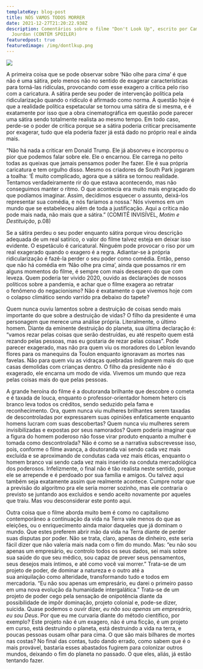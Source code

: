 ```yaml
---
templateKey: blog-post
title: NÓS VAMOS TODOS MORRER
date: 2021-12-27T21:20:22.938Z
description: Comentários sobre o filme "Don't Look Up", escrito por Camila
  Jourdan (CONTÉM SPOILER)
featuredpost: true
featuredimage: /img/dontlkup.png
---
```

![](/img/dontlkup.png)



A primeira coisa que se pode observar sobre ‘Não olhe para cima’ é que não é uma sátira, pelo menos não no sentido de exagerar características para torná-las ridículas, provocando com esse exagero a crítica pelo riso com a caricatura. A sátira perde seu poder de intervenção política pela ridicularização quando o ridículo é afirmado como norma. A questão hoje é que a realidade política espetacular se tornou uma sátira de si mesma, e é exatamente por isso que a obra cinematográfica em questão pode parecer uma sátira sendo totalmente realista ao mesmo tempo. Em todo caso, perde-se o poder de crítica porque se a sátira poderia criticar precisamente por exagerar, tudo que ela poderia fazer já está dado no próprio real e ainda mais.

“Não há nada a criticar em Donald Trump. Ele já absorveu e incorporou o pior que podemos falar sobre ele. Ele o encarnou. Ele carrega no peito todas as queixas que jamais pensamos poder lhe fazer. Ele é sua própria caricatura e tem orgulho disso. Mesmo os criadores de South Park jogaram a toalha: ‘É muito complicado, agora que a sátira se tornou realidade. Tentamos verdadeiramente rir do que estava acontecendo, mas não conseguimos manter o ritmo. O que acontecia era muito mais engraçado do que podíamos imaginar. Assim, decidimos esquecer o assunto, deixá-los representar sua comédia, e nós faríamos a nossa.’ Nós vivemos em um mundo que se estabeleceu além de toda a justificação. Aqui a crítica não pode mais nada, não mais que a sátira.” (COMITÊ INVISÍVEL, *Motim e Destituição*, p.08)

Se a sátira perdeu o seu poder enquanto sátira porque virou descrição adequada de um real satírico, o valor do filme talvez esteja em deixar isso evidente. O espetáculo é caricatural. Ninguém pode provocar o riso por um real exagerado quando o exagero é a regra. Adiantar-se à própria ridicularização é fazê-la perder o seu poder como comédia. Então, penso que não há comédia em ‘Não olhe pra cima’, ainda que possamos rir em alguns momentos do filme, é sempre com mais desespero do que com leveza. Quem poderia ter vivido 2020, ouvido as declarações de nossos políticos sobre a pandemia, e achar que o filme exagera ao retratar o fenômeno do negacionismo? Não é exatamente o que vivemos hoje com o colapso climático sendo varrido pra debaixo do tapete?

Quem nunca ouviu lamentos sobre a destruição de coisas sendo mais importante do que sobre a destruição de vidas? O filho da presidente é uma personagem que merece uma análise própria. Literalmente, o último homem. Diante da eminente destruição do planeta, sua última declaração é: “vamos rezar pelas coisas que serão destruídas, eu até respeito quem está rezando pelas pessoas, mas eu gostaria de rezar pelas coisas”. Pode parecer exagerado, mas não pra quem viu os moradores do Leblon levando flores para os manequins da Toulon enquanto ignoravam as mortes nas favelas. Não para quem viu as vidraças quebradas indignarem mais do que casas demolidas com crianças dentro. O filho da presidente não é exagerado, ele encarna um modo de vida. Vivemos um mundo que reza pelas coisas mais do que pelas pessoas.

A grande heroína do filme é a doutoranda brilhante que descobre o cometa e é taxada de louca, enquanto o professor-orientador homem hetero cis branco leva todos os créditos, sendo seduzido pela fama e reconhecimento. Ora, quem nunca viu mulheres brilhantes serem taxadas de descontroladas por expressarem suas opiniões enfaticamente enquanto homens lucram com suas descobertas? Quem nunca viu mulheres serem invisibilizadas e expostas por seus namorados? Quem poderia imaginar que a figura do homem poderoso não fosse virar produto enquanto a mulher é tomada como descontrolada? Não é como se a narrativa subscrevesse isso, pois, conforme o filme avança, a doutoranda vai sendo cada vez mais excluída e se aproximando de condutas cada vez mais éticas, enquanto o homem branco vai sendo cada vez mais inserido na conduta mercadológica dos poderosos. Infelizmente, o final não é tão realista neste sentido, porque ele se arrepende e é perdoado por sua família e amigos. Ou talvez aqui também seja exatamente assim que realmente acontece. Cumpre notar que a previsão do algoritmo pra ele seria morrer sozinho, mas ele contraria o previsto se juntando aos excluídos e sendo aceito novamente por aqueles que traiu. Mas vou desconsiderar este ponto aqui.

Outra coisa que o filme aborda muito bem é como no capitalismo contemporâneo a continuação da vida na Terra vale menos do que as eleições, ou o enriquecimento ainda maior daqueles que já dominam o mundo. Que estes preferem abrir mão da vida na Terra diante de perder suas disputas por poder. Não se trata, claro, apenas de dinheiro, este seria fácil dizer que não valeria mais nada com o fim do mundo. Mas: “eu não sou apenas um empresário, eu controlo todos os seus dados, sei mais sobre sua saúde do que seu médico, sou capaz de prever seus pensamentos, seus desejos mais íntimos, e até como você vai morrer.” Trata-se de um projeto de poder, de dominar a natureza e o outro até a sua aniquilação como alteridade, transformando tudo e todos em mercadoria. “Eu não sou apenas um empresário, eu darei o primeiro passo em uma nova evolução da humanidade intergalática.” Trata-se de um projeto de poder cego pela sensação de onipotência diante da possibilidade de impôr dominação, projeto colonial e, pode-se dizer, suicida. Quase podemos o ouvir dizer, *eu não sou apenas um empresário, eu sou Deus*. Por que eu me curvaria diante do método científico, por exemplo? Este projeto não é um exagero, não é uma ficção, é um projeto em curso, está destruindo o planeta, está destruindo a vida na terra, e poucas pessoas ousam olhar para cima. O que são mais bilhares de mortes nas costas? No final das contas, tudo dando errado, como sabem que é o mais provável, bastaria esses abastados fugirem para colonizar outros mundos, deixando o fim do planeta no passado. O que eles, aliás, já estão tentando fazer.